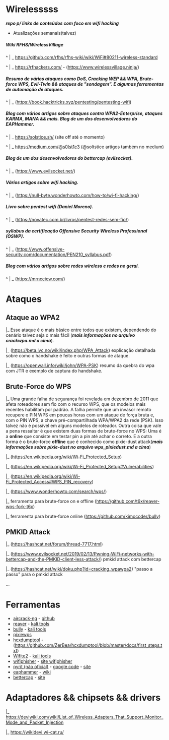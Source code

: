 # Wirelesssss 
***repo p/ links de conteúdos com foco em wifi hacking***
- Atualizações semanais(talvez)



##### Wiki RFHS/WirelessVillage

^
|
\_ https://github.com/rfhs/rfhs-wiki/wiki/WiFi#80211-wireless-standard

^
|
\_ https://rfhackers.com/  - (https://www.wirelessvillage.ninja/)

 
 
##### Resumo de vários ataques como DoS, Cracking WEP && WPA, Brute-force WPS, Evil-Twin && ataques de "sondagem". E algumas ferramentas de automação de ataques. 

^
|
\_ (https://book.hacktricks.xyz/pentesting/pentesting-wifi)



##### Blog com vários artigos sobre ataques contra WPA2-Enterprise, ataques KARMA, MANA && mais. Blog de um dos desenvolvedores do EAPHammer. 

^
|
\_ https://solstice.sh/ (site off até o momento) 

^
|
\_ https://medium.com/@s0lst1c3 (@soltstice artigos também no medium)



##### Blog de um dos desenvolvedores do bettercap (evilsocket).

^
|
\_ (https://www.evilsocket.net/)



##### Vários artigos sobre wifi hacking.

^
|
\_ (https://null-byte.wonderhowto.com/how-to/wi-fi-hacking/)



##### Livro sobre pentest wifi (Daniel Moreno).

^
|
\_ (https://novatec.com.br/livros/pentest-redes-sem-fio/)



##### syllabus da certificação Offensive Security Wireless Professional (OSWP).

^
|
\_ (https://www.offensive-security.com/documentation/PEN210_syllabus.pdf)



##### Blog com vários artigos sobre redes wireless e redes no geral.

^
|
\_ (https://mrncciew.com/)



# Ataques

## Ataque ao WPA2

|_ Esse ataque é o mais básico entre todos que existem, dependendo do cenário talvez seja o mais fácil (***mais informações no arquivo crackwpa.md a cima***).  
   
|_ (https://beta.ivc.no/wiki/index.php/WPA_Attack) explicação detalhada sobre como o handshake é feito e outras formas de ataque.

|_ (https://openwall.info/wiki/john/WPA-PSK) resumo da quebra do wpa com JTR e exemplo de captura do handshake.

## Brute-Force do WPS

|_ Uma grande falha de segurança foi revelada em dezembro de 2011 que afeta roteadores sem fio com o recurso WPS, que os modelos mais recentes habilitam por padrão. A falha permite que um invasor remoto recupere o PIN WPS em poucas horas com um ataque de força bruta e, com o PIN WPS, a chave pré-compartilhada WPA/WPA2 da rede (PSK). Isso talvez não é possível em alguns modelos de roteador. Outra coisa que vale a pena ressaltar é que existem duas formas de brute-force no WPS: Uma é a **online** que consiste em testar pin a pin até achar o correto. E a outra forma é o brute-force **offline** que é conhecido como pixie-dust attack(***mais informações sobre pixie-dust no arquivo wps_pixiedust.md a cima***)

|_ (https://en.wikipedia.org/wiki/Wi-Fi_Protected_Setup)

|_ (https://en.wikipedia.org/wiki/Wi-Fi_Protected_Setup#Vulnerabilities)

|_ (https://en.wikipedia.org/wiki/Wi-Fi_Protected_Access#WPS_PIN_recovery)

|_ (https://www.wonderhowto.com/search/wps/)

|_ ferramenta para brute-force on e offline (https://github.com/t6x/reaver-wps-fork-t6x)

|_ ferramenta para brute-force online (https://github.com/kimocoder/bully)


## PMKID Attack

|_ (https://hashcat.net/forum/thread-7717.html) 

|_ (https://www.evilsocket.net/2019/02/13/Pwning-WiFi-networks-with-bettercap-and-the-PMKID-client-less-attack/) pmkid attack com bettercap

|_ (https://hashcat.net/wiki/doku.php?id=cracking_wpawpa2) "passo a passo" para o pmkid attack


...

# Ferramentas 

* [aircrack-ng](https://www.aircrack-ng.org/) - [github](https://github.com/aircrack-ng)
* [reaver](https://github.com/t6x/reaver-wps-fork-t6x) - [kali tools](https://www.kali.org/tools/reaver/)
* [bully](https://github.com/kimocoder/bully) - [kali tools](https://www.kali.org/tools/bully/)
* [pixiewps](https://github.com/wiire-a/pixiewps) 
* [hcxdumptool](https://github.com/ZerBea/hcxdumptool) - (https://github.com/ZerBea/hcxdumptool/blob/master/docs/first_steps.txt)
* [Wifite2](https://github.com/derv82/wifite2) - [kali tools](https://www.kali.org/tools/wifite/)
* [wifiphisher](https://github.com/wifiphisher/wifiphisher) - [site wifiphisher](https://wifiphisher.org/)
* [pyrit (não oficial)](https://github.com/JPaulMora/Pyrit) - [google code](https://code.google.com/archive/p/pyrit/) - [site](https://pyrit.wordpress.com/)
* [eaphammer](https://github.com/s0lst1c3/eaphammer) - [wiki](https://github.com/s0lst1c3/eaphammer/wiki)
* [bettercap](https://github.com/bettercap/bettercap) - [site](https://www.bettercap.org/)



# Adaptadores && chipsets && drivers

|_ https://deviwiki.com/wiki/List_of_Wireless_Adapters_That_Support_Monitor_Mode_and_Packet_Injection

|_ https://wikidevi.wi-cat.ru/


